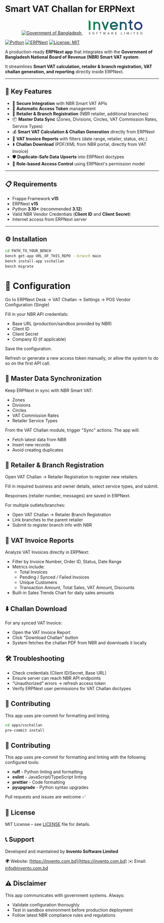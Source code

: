 # Smart VAT Challan for ERPNext

<p align="center">
  <a href="https://nbr.gov.bd" target="_blank">
    <img src="https://upload.wikimedia.org/wikipedia/commons/thumb/8/84/Government_Seal_of_Bangladesh.svg/2048px-Government_Seal_of_Bangladesh.svg.png" alt="Government of Bangladesh" height="96">
  </a>
  &nbsp;&nbsp;&nbsp;&nbsp;
  <a href="https://invento.com.bd" target="_blank">
    <img src="./invento-logo.png" alt="Invento Software Limited" height="48">
  </a>
</p>

[![Python](https://img.shields.io/badge/Python-3.10%2B-blue)](https://www.python.org/)
[![ERPNext](https://img.shields.io/badge/ERPNext-v15-green)](https://erpnext.com/)
[![License: MIT](https://img.shields.io/badge/License-MIT-yellow)](LICENSE)

A production-ready **ERPNext app** that integrates with the **Government of Bangladesh National Board of Revenue (NBR) Smart VAT system**.

It streamlines **Smart VAT calculation, retailer & branch registration, VAT challan generation, and reporting** directly inside ERPNext.

---

## 🚀 Key Features

- 🔐 **Secure Integration** with NBR Smart VAT APIs
- 🔄 **Automatic Access Token** management
- 🏢 **Retailer & Branch Registration** (NBR retailer, additional branches)
- 📦 **Master Data Sync** (Zones, Divisions, Circles, VAT Commission Rates, Service Types)
- 💰 **Smart VAT Calculation & Challan Generation** directly from ERPNext
- 📑 **VAT Invoice Reports** with filters (date range, retailer, status, etc.)
- ⬇️ **Challan Download** (PDF/XML from NBR portal, directly from VAT Invoice)
- 🛡 **Duplicate-Safe Data Upserts** into ERPNext doctypes
- 👤 **Role-based Access Control** using ERPNext's permission model

---

## 📋 Requirements

- Frappe Framework **v15**
- ERPNext **v15**
- Python **3.10+** (recommended **3.12**)
- Valid NBR Vendor Credentials (**Client ID** and **Client Secret**)
- Internet access from ERPNext server

---

## ⚙️ Installation

```bash
cd PATH_TO_YOUR_BENCH
bench get-app URL_OF_THIS_REPO --branch main
bench install-app vschallan
bench migrate
```

# 🔧 Configuration
Go to ERPNext Desk → VAT Challan → Settings → POS Vendor Configuration (Single)

Fill in your NBR API credentials:
- Base URL (production/sandbox provided by NBR)
- Client ID
- Client Secret
- Company ID (if applicable)

Save the configuration.

Refresh or generate a new access token manually, or allow the system to do so on the first API call.

## 📡 Master Data Synchronization
Keep ERPNext in sync with NBR Smart VAT:
- Zones
- Divisions
- Circles
- VAT Commission Rates
- Retailer Service Types

From the VAT Challan module, trigger "Sync" actions. The app will:
- Fetch latest data from NBR
- Insert new records
- Avoid creating duplicates

## 🏬 Retailer & Branch Registration
Open VAT Challan → Retailer Registration to register new retailers.

Fill in required business and owner details, select service types, and submit.

Responses (retailer number, messages) are saved in ERPNext.

For multiple outlets/branches:
- Open VAT Challan → Retailer Branch Registration
- Link branches to the parent retailer
- Submit to register branch info with NBR

## 📑 VAT Invoice Reports
Analyze VAT Invoices directly in ERPNext:
- Filter by Invoice Number, Order ID, Status, Date Range
- Metrics include:
  - Total Invoices
  - Pending / Synced / Failed Invoices
  - Unique Customers
  - Transaction Amount, Total Sales, VAT Amount, Discounts
- Built-in Sales Trends Chart for daily sales amounts

## ⬇️ Challan Download
For any synced VAT Invoice:
- Open the VAT Invoice Report
- Click "Download Challan" button
- System fetches the challan PDF from NBR and downloads it locally

## 🛠 Troubleshooting
- Check credentials (Client ID/Secret, Base URL)
- Ensure server can reach NBR API endpoints
- "Unauthorized" errors → refresh access token
- Verify ERPNext user permissions for VAT Challan doctypes

## 🤝 Contributing
This app uses pre-commit for formatting and linting.

```bash
cd apps/vschallan
pre-commit install
```

## 🤝 Contributing

This app uses pre-commit for formatting and linting with the following configured tools:

- **ruff** - Python linting and formatting
- **eslint** - JavaScript/TypeScript linting
- **prettier** - Code formatting
- **pyupgrade** - Python syntax upgrades

Pull requests and issues are welcome ✅

## 📄 License

MIT License – see [LICENSE](LICENSE) file for details.

## 📞 Support

Developed and maintained by **Invento Software Limited**

🌍 Website: [https://invento.com.bd](https://invento.com.bd)
✉️ Email: [info@invento.com.bd](mailto:info@invento.com.bd)

## ⚠️ Disclaimer

This app communicates with government systems. Always:

- Validate configuration thoroughly
- Test in sandbox environment before production deployment
- Follow latest NBR compliance rules and regulations
